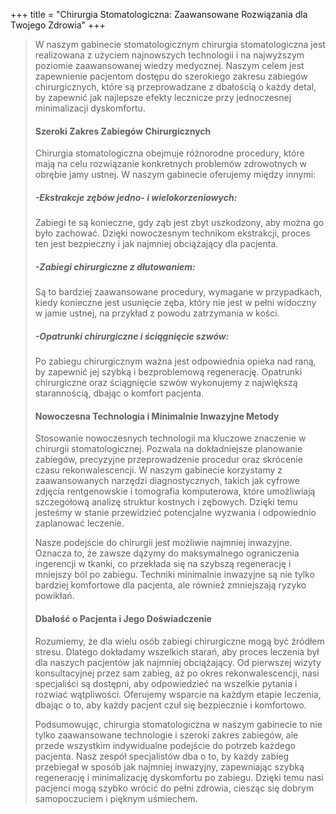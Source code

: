 +++
title = "Chirurgia Stomatologiczna: Zaawansowane Rozwiązania dla Twojego Zdrowia"
+++

>W naszym gabinecie stomatologicznym chirurgia stomatologiczna jest realizowana z użyciem najnowszych technologii i na najwyższym poziomie zaawansowanej wiedzy medycznej. Naszym celem jest zapewnienie pacjentom dostępu do szerokiego zakresu zabiegów chirurgicznych, które są przeprowadzane z dbałością o każdy detal, by zapewnić jak najlepsze efekty lecznicze przy jednoczesnej minimalizacji dyskomfortu.
>
>#### Szeroki Zakres Zabiegów Chirurgicznych
>Chirurgia stomatologiczna obejmuje różnorodne procedury, które mają na celu rozwiązanie konkretnych problemów zdrowotnych w obrębie jamy ustnej. W naszym gabinecie oferujemy między innymi:
>
>##### -Ekstrakcje zębów jedno- i wielokorzeniowych: 
>Zabiegi te są konieczne, gdy ząb jest zbyt uszkodzony, aby można go było zachować. Dzięki nowoczesnym technikom ekstrakcji, proces ten jest bezpieczny i jak najmniej obciążający dla pacjenta.
>
>##### -Zabiegi chirurgiczne z dłutowaniem: 
>Są to bardziej zaawansowane procedury, wymagane w przypadkach, kiedy konieczne jest usunięcie zęba, który nie jest w pełni widoczny w jamie ustnej, na przykład z powodu zatrzymania w kości.
>
>##### -Opatrunki chirurgiczne i ściągnięcie szwów: 
>Po zabiegu chirurgicznym ważna jest odpowiednia opieka nad raną, by zapewnić jej szybką i bezproblemową regenerację. Opatrunki chirurgiczne oraz ściągnięcie szwów wykonujemy z największą starannością, dbając o komfort pacjenta.
>
>#### Nowoczesna Technologia i Minimalnie Inwazyjne Metody
>Stosowanie nowoczesnych technologii ma kluczowe znaczenie w chirurgii stomatologicznej. Pozwala na dokładniejsze planowanie zabiegów, precyzyjne przeprowadzenie procedur oraz skrócenie czasu rekonwalescencji. W naszym gabinecie korzystamy z zaawansowanych narzędzi diagnostycznych, takich jak cyfrowe zdjęcia rentgenowskie i tomografia komputerowa, które umożliwiają szczegółową analizę struktur kostnych i zębowych. Dzięki temu jesteśmy w stanie przewidzieć potencjalne wyzwania i odpowiednio zaplanować leczenie.
>
>Nasze podejście do chirurgii jest możliwie najmniej inwazyjne. Oznacza to, że zawsze dążymy do maksymalnego ograniczenia ingerencji w tkanki, co przekłada się na szybszą regenerację i mniejszy ból po zabiegu. Techniki minimalnie inwazyjne są nie tylko bardziej komfortowe dla pacjenta, ale również zmniejszają ryzyko powikłań.
>
>#### Dbałość o Pacjenta i Jego Doświadczenie
>Rozumiemy, że dla wielu osób zabiegi chirurgiczne mogą być źródłem stresu. Dlatego dokładamy wszelkich starań, aby proces leczenia był dla naszych pacjentów jak najmniej obciążający. Od pierwszej wizyty konsultacyjnej przez sam zabieg, aż po okres rekonwalescencji, nasi specjaliści są dostępni, aby odpowiedzieć na wszelkie pytania i rozwiać wątpliwości. Oferujemy wsparcie na każdym etapie leczenia, dbając o to, aby każdy pacjent czuł się bezpiecznie i komfortowo.
>
>Podsumowując, chirurgia stomatologiczna w naszym gabinecie to nie tylko zaawansowane technologie i szeroki zakres zabiegów, ale przede wszystkim indywidualne podejście do potrzeb każdego pacjenta. Nasz zespół specjalistów dba o to, by każdy zabieg przebiegał w sposób jak najmniej inwazyjny, zapewniając szybką regenerację i minimalizację dyskomfortu po zabiegu. Dzięki temu nasi pacjenci mogą szybko wrócić do pełni zdrowia, ciesząc się dobrym samopoczuciem i pięknym uśmiechem.